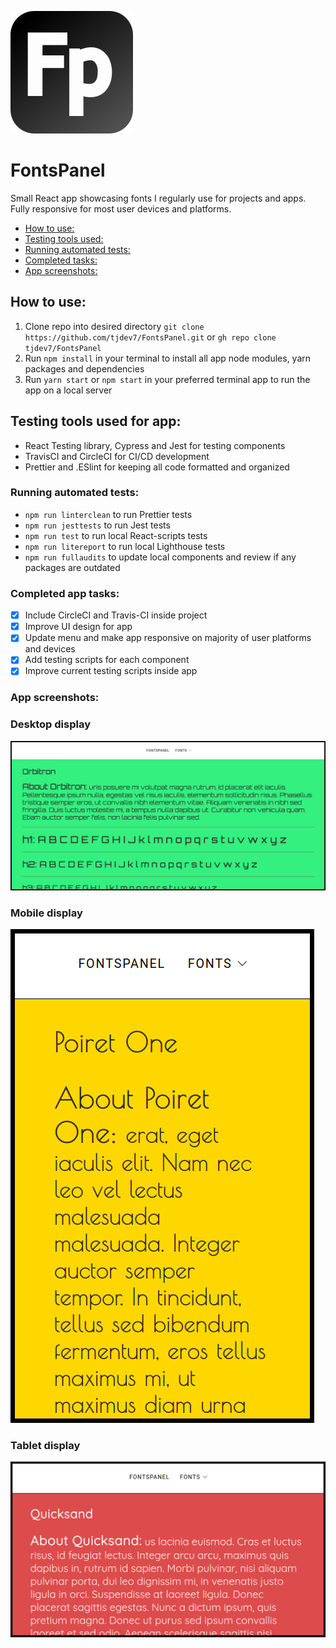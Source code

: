 ![App logo](./public/img/fontspanel_logo.svg)

# FontsPanel

Small React app showcasing fonts I regularly use for projects and apps. Fully responsive for most user devices and platforms.

- [How to use:](#how-to-use)
- [Testing tools used:](#testing-tools-used)
- [Running automated tests:](#running-automated-tests)
- [Completed tasks:](#completed-tasks)
- [App screenshots:](#app-screenshots)

## How to use:

1. Clone repo into desired directory `git clone https://github.com/tjdev7/FontsPanel.git` or `gh repo clone tjdev7/FontsPanel`
2. Run `npm install` in your terminal to install all app node modules, yarn packages and dependencies
3. Run `yarn start` or `npm start` in your preferred terminal app to run the app on a local server
<!-- 4. Run `npm run dev` in your terminal to run development mode -->

## Testing tools used for app:

-   React Testing library, Cypress and Jest for testing components
-   TravisCI and CircleCI for CI/CD development
-   Prettier and .ESlint for keeping all code formatted and organized

### Running automated tests:

- ```npm run linterclean``` to run Prettier tests
- ```npm run jesttests``` to run Jest tests
- ```npm run test``` to run local React-scripts tests
- ```npm run litereport``` to run local Lighthouse tests
- ```npm run fullaudits``` to update local components and review if any packages are outdated

### Completed app tasks:

- [x] Include CircleCI and Travis-CI inside project
- [x] Improve UI design for app
- [x] Update menu and make app responsive on majority of user platforms and devices
- [x] Add testing scripts for each component
- [x] Improve current testing scripts inside app 

### App screenshots:

### Desktop display
![Splash page](./public/img/fontspanel_splash_desktop.png)

### Mobile display
![Splash page](./public/img/fontspanel_splash_mobile.png)

### Tablet display
![Splash page](./public/img/fontspanel_splash_tablet.png)
